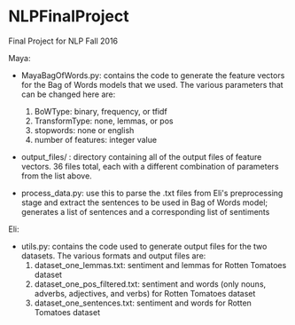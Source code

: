 # NLPFinalProject
Final Project for NLP Fall 2016

Maya:
- MayaBagOfWords.py: contains the code to generate the feature vectors for the Bag of Words models that we used. The various parameters that can be changed here are:
  1. BoWType: binary, frequency, or tfidf
  2. TransformType: none, lemmas, or pos
  3. stopwords: none or english
  4. number of features: integer value
  
- output_files/ : directory containing all of the output files of feature vectors. 36 files total, each with a different combination of parameters from the list above.
- process_data.py: use this to parse the .txt files from Eli's preprocessing stage and extract the sentences to be used in Bag of Words model; generates a list of sentences and a corresponding list of sentiments

Eli:

- utils.py: contains the code used to generate output files for the two datasets. The various formats and output files are:
  1. dataset_one_lemmas.txt: sentiment and lemmas for Rotten Tomatoes dataset
  2. dataset_one_pos_filtered.txt: sentiment and words (only nouns, adverbs, adjectives, and verbs) for Rotten Tomatoes dataset
  3. dataset_one_sentences.txt: sentiment and words for Rotten Tomatoes dataset


